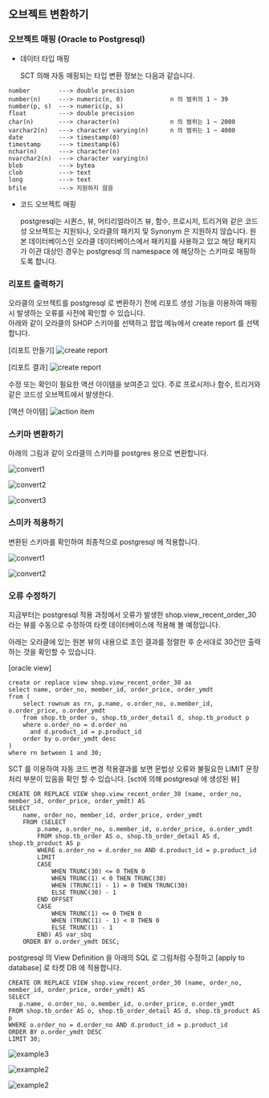 ## 오브젝트 변환하기 ##

### 오브젝트 매핑 (Oracle to Postgresql) ###

* 데이터 타입 매핑 

  SCT 의해 자동 매핑되는 타입 변환 정보는 다음과 같습니다. 
```
number        ---> double precision
number(n)     ---> numeric(n, 0)             n 의 범위의 1 ~ 39
number(p, s)  ---> numeric(p, s)
float         ---> double precision
char(n)       ---> character(n)              n 의 범위는 1 ~ 2000
varchar2(n)   ---> character varying(n)      n 의 범위는 1 ~ 4000
date          ---> timestamp(0)
timestamp     ---> timestamp(6)
nchar(n)      ---> character(n)
nvarchar2(n)  ---> character varying(n)
blob          ---> bytea
clob          ---> text
long          ---> text
bfile         ---> 지원하지 않음
```

* 코드 오브젝트 매핑

  postgresql는 시퀀스, 뷰, 머티리얼라이즈 뷰, 함수, 프로시저, 트리거와 같은 코드성 오브젝트는 지원되나, 오라클의 패키지 및 Synonym 은 지원하지 않습니다.
  원본 데이터베이스인 오라클 데이터베이스에서 패키지를 사용하고 있고 해당 패키지가 이관 대상인 경우는 postgresql 의 namespace 에 해당하는 스키마로 매핑하도록 합니다.  


### 리포트 출력하기 ###

오라클의 오브젝트를 postgresql 로 변환하기 전에 리포트 생성 기능을 이용하여 매핑시 발생하는 오류를 사전에 확인할 수 있습니다.    
아래와 같이 오라클의 SHOP 스키마를 선택하고 팝업 메뉴에서 create report 를 선택합니다.  

[리포트 만들기]
![create report](https://github.com/gnosia93/postgres-terraform/blob/main/sct/images/sct-create-report.png)

[리포트 결과]
![create report](https://github.com/gnosia93/postgres-terraform/blob/main/sct/images/sct-report.png)

수정 또는 확인이 필요한 액션 아이템을 보여준고 있다. 주로 프로시저나 함수, 트리거와 같은 코드성 오브젝트에서 발생한다. 

[액션 아이템]
![action item](https://github.com/gnosia93/postgres-terraform/blob/main/sct/images/sct-action-item.png)


### 스키마 변환하기 ###

아래의 그림과 같이 오라클의 스키마를 postgres 용으로 변환합니다. 

![convert1](https://github.com/gnosia93/postgres-terraform/blob/main/sct/images/sct-convert-schema1.png)

![convert2](https://github.com/gnosia93/postgres-terraform/blob/main/sct/images/sct-convert-schema2.png)

![convert3](https://github.com/gnosia93/postgres-terraform/blob/main/sct/images/sct-convert-schema3.png)


### 스미카 적용하기 ###

변환된 스키마를 확인하여 최종적으로 postgresql 에 적용합니다.

![convert1](https://github.com/gnosia93/postgres-terraform/blob/main/sct/images/sct-apply1.png)

![convert2](https://github.com/gnosia93/postgres-terraform/blob/main/sct/images/sct-apply2.png)


### 오류 수정하기 ###

지금부터는 postgresql 적용 과정에서 오류가 발생한 shop.view_recent_order_30 라는 뷰를 수동으로 수정하여 타켓 데이터베이스에 적용해 볼 예정입니다.

아래는 오라클에 있는 원본 뷰의 내용으로 조인 결과를 정렬한 후 순서대로 30건만 출력하는 것을 확인할 수 있습니다. 

[oracle view]
```
create or replace view shop.view_recent_order_30 as
select name, order_no, member_id, order_price, order_ymdt
from (
    select rownum as rn, p.name, o.order_no, o.member_id, o.order_price, o.order_ymdt
    from shop.tb_order o, shop.tb_order_detail d, shop.tb_product p
    where o.order_no = d.order_no
      and d.product_id = p.product_id
    order by o.order_ymdt desc
)
where rn between 1 and 30;
```

SCT 를 이용하여 자동 코드 변경 적용결과를 보면 문법상 오류와 불필요한 LIMIT 문장 처리 부분이 있음을 확인 할 수 있습니다. 
[sct에 의해 postgresql 에 생성된 뷰] 
```
CREATE OR REPLACE VIEW shop.view_recent_order_30 (name, order_no, member_id, order_price, order_ymdt) AS
SELECT
    name, order_no, member_id, order_price, order_ymdt
    FROM (SELECT
        p.name, o.order_no, o.member_id, o.order_price, o.order_ymdt
        FROM shop.tb_order AS o, shop.tb_order_detail AS d, shop.tb_product AS p
        WHERE o.order_no = d.order_no AND d.product_id = p.product_id
        LIMIT
        CASE
            WHEN TRUNC(30) <= 0 THEN 0
            WHEN TRUNC(1) < 0 THEN TRUNC(30)
            WHEN (TRUNC(1) - 1) = 0 THEN TRUNC(30)
            ELSE TRUNC(30) - 1
        END OFFSET
        CASE
            WHEN TRUNC(1) <= 0 THEN 0
            WHEN (TRUNC(1) - 1) < 0 THEN 0
            ELSE TRUNC(1) - 1
        END) AS var_sbq
    ORDER BY o.order_ymdt DESC;
```

postgresql 의 View Definition 을 아래의 SQL 로 그림처럼 수정하고 [apply to database] 로 타켓 DB 에 적용합니다. 
```
CREATE OR REPLACE VIEW shop.view_recent_order_30 (name, order_no, member_id, order_price, order_ymdt) AS
SELECT
   p.name, o.order_no, o.member_id, o.order_price, o.order_ymdt
FROM shop.tb_order AS o, shop.tb_order_detail AS d, shop.tb_product AS p
WHERE o.order_no = d.order_no AND d.product_id = p.product_id
ORDER BY o.order_ymdt DESC
LIMIT 30;       
```
![example3](https://github.com/gnosia93/postgres-terraform/blob/main/sct/images/sct-example1-3.png)

![example2](https://github.com/gnosia93/postgres-terraform/blob/main/sct/images/sct-example1-2.png)

![example2](https://github.com/gnosia93/postgres-terraform/blob/main/sct/images/sct-example1-1.png)


